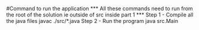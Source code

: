 #Command to run the application
*** All these commands need to run from the root of the solution ie outside of src inside part 1 ***
Step 1 - Compile all the java files
javac ./src/*.java
Step 2 - Run the program
java src.Main